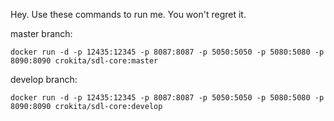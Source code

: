 Hey. Use these commands to run me. You won't regret it.

master branch:

```docker run -d -p 12435:12345 -p 8087:8087 -p 5050:5050 -p 5080:5080 -p 8090:8090 crokita/sdl-core:master```

develop branch:

```docker run -d -p 12435:12345 -p 8087:8087 -p 5050:5050 -p 5080:5080 -p 8090:8090 crokita/sdl-core:develop```